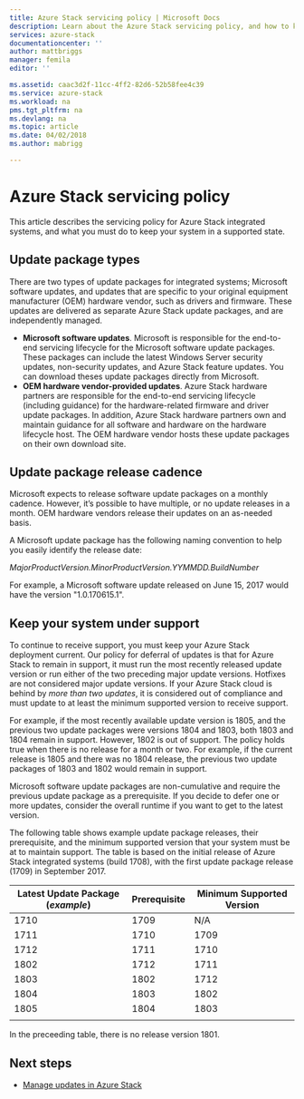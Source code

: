 ```yaml
---
title: Azure Stack servicing policy | Microsoft Docs
description: Learn about the Azure Stack servicing policy, and how to keep an integrated system in a supported state.
services: azure-stack
documentationcenter: ''
author: mattbriggs
manager: femila
editor: ''

ms.assetid: caac3d2f-11cc-4ff2-82d6-52b58fee4c39
ms.service: azure-stack
ms.workload: na
pms.tgt_pltfrm: na
ms.devlang: na
ms.topic: article
ms.date: 04/02/2018
ms.author: mabrigg

---
```

# Azure Stack servicing policy
This article describes the servicing policy for Azure Stack integrated systems, and what you must do to keep your system in a supported state. 

## Update package types

There are two types of update packages for integrated systems; Microsoft software updates, and updates that are specific to your original equipment manufacturer (OEM) hardware vendor, such as drivers and firmware. These updates are delivered as separate Azure Stack update packages, and are independently managed.

- **Microsoft software updates**. Microsoft is responsible for the end-to-end servicing lifecycle for the Microsoft software update packages. These packages can include the latest Windows Server security updates, non-security updates, and Azure Stack feature updates. You can download theses update packages directly from Microsoft.
- **OEM hardware vendor-provided updates**. Azure Stack hardware partners are responsible for the end-to-end servicing lifecycle (including guidance) for the hardware-related firmware and driver update packages. In addition, Azure Stack hardware partners own and maintain guidance for all software and hardware on the hardware lifecycle host. The OEM hardware vendor hosts these update packages on their own download site.

## Update package release cadence

Microsoft expects to release software update packages on a monthly cadence. However, it’s possible to have multiple, or no update releases in a month. OEM hardware vendors release their updates on an as-needed basis.

A Microsoft update package has the following naming convention to help you easily identify the release date:

*MajorProductVersion.MinorProductVersion.YYMMDD.BuildNumber*

For example, a Microsoft software update released on June 15, 2017 would have the version "1.0.170615.1".

## Keep your system under support
To continue to receive support, you must keep your Azure Stack deployment current. Our policy for deferral of updates is that for Azure Stack to remain in support, it must run the most recently released update version or run either of the two preceding major update versions.  Hotfixes are not considered major update versions.  If your Azure Stack cloud is behind by *more than two updates*, it is considered out of compliance and must update to at least the minimum supported version to receive support. 

For example, if the most recently available update version is 1805, and the previous two update packages were versions 1804 and 1803, both 1803 and 1804 remain in support. However, 1802 is out of support. The policy holds true when there is no release for a month or two. For example, if the current release is 1805 and there was no 1804 release, the previous two update packages of 1803 and 1802 would remain in support.

Microsoft software update packages are non-cumulative and require the previous update package as a prerequisite. If you decide to defer one or more updates, consider the overall runtime if you want to get  to the latest version. 

The following table shows example update package releases, their prerequisite, and the minimum supported version that your system must be at to maintain support. The table is based on the initial release of Azure Stack integrated systems (build 1708), with the first update package release (1709) in September 2017. 

| Latest Update Package (*example*) | Prerequisite | Minimum Supported Version |
| -- | -- | -- |
| 1710 | 1709 | N/A |
| 1711 | 1710 | 1709 |
| 1712 | 1711 | 1710 |
| 1802 | 1712 | 1711 |
| 1803 | 1802 | 1712 |
| 1804 | 1803 | 1802 |
| 1805 | 1804 | 1803 |
| | | 
In the preceeding table, there is no release version 1801.

## Next steps

- [Manage updates in Azure Stack](azure-stack-updates.md)


